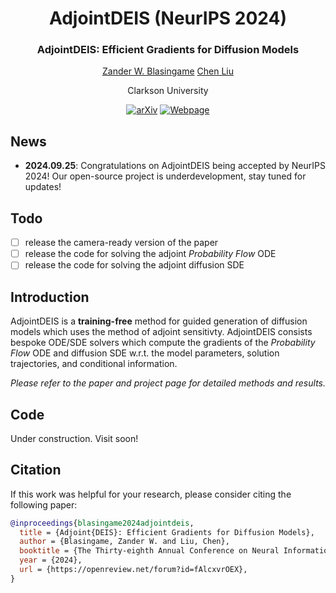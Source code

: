<div align="center">
<h1> AdjointDEIS (NeurIPS 2024) </h1>
<h3> AdjointDEIS: Efficient Gradients for Diffusion Models </h3>

[Zander W. Blasingame](https://zblasingame.github.io/) [Chen Liu](https://camel.clarkson.edu/members.html)

Clarkson University

[![arXiv](https://img.shields.io/badge/arXiv-<2405.15020>-<COLOR>.svg)](https://arxiv.org/abs/2405.15020)
[![Webpage](https://img.shields.io/badge/webpage-Project%20Page-blue.svg)](https://zblasingame.github.io/AdjointDEIS/)
</div>

## News

- **2024.09.25**: Congratulations on AdjointDEIS being accepted by NeurIPS 2024! Our open-source project is underdevelopment, stay tuned for updates!

## Todo
- [ ] release the camera-ready version of the paper
- [ ] release the code for solving the adjoint *Probability Flow* ODE
- [ ] release the code for solving the adjoint diffusion SDE

## Introduction
AdjointDEIS is a **training-free** method for guided generation of diffusion models which uses the method of adjoint sensitivty.
AdjointDEIS consists bespoke ODE/SDE solvers which compute the gradients of the *Probability Flow* ODE and diffusion SDE w.r.t. the model parameters, solution trajectories, and conditional information.

*Please refer to the paper and project page for detailed methods and results.*

## Code
Under construction. Visit soon!


## Citation
If this work was helpful for your research, please consider citing the following paper:

```bibtex
@inproceedings{blasingame2024adjointdeis,
  title = {Adjoint{DEIS}: Efficient Gradients for Diffusion Models},
  author = {Blasingame, Zander W. and Liu, Chen},
  booktitle = {The Thirty-eighth Annual Conference on Neural Information Processing Systems},
  year = {2024},
  url = {https://openreview.net/forum?id=fAlcxvrOEX},
}
```
